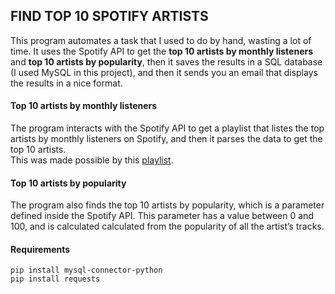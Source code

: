 ## FIND TOP 10 SPOTIFY ARTISTS

This program automates a task that I used to do by hand, wasting a lot of time.
It uses the Spotify API to get the **top 10 artists by monthly listeners** and **top 10 artists by popularity**, then it saves the results in a SQL database (I used MySQL in this project), and then it sends you an email that displays the results in a nice format.

#### Top 10 artists by monthly listeners
The program interacts with the Spotify API to get a playlist that listes the top artists by monthly listeners on Spotify, and then it parses the data to get the top 10 artists.        
This was made possible by this [playlist](https://open.spotify.com/playlist/33Re55lSgkd5XzB6YMhFZA).

#### Top 10 artists by popularity
The program also finds the top 10 artists by popularity, which is a parameter defined inside the Spotify API. This parameter has a value between 0 and 100, and is calculated calculated from the popularity of all the artist’s tracks.


#### Requirements
```
pip install mysql-connector-python
pip install requests
```
